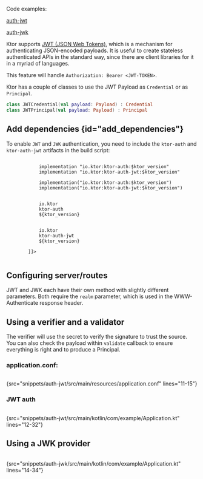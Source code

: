 [//]: # (title: JSON Web Tokens)

<include src="lib.md" include-id="outdated_warning"/>

<microformat>
<p>Code examples:</p>
<p><a href="https://github.com/ktorio/ktor-documentation/tree/main/codeSnippets/snippets/auth-jwt">auth-jwt</a></p>
<p><a href="https://github.com/ktorio/ktor-documentation/tree/main/codeSnippets/snippets/auth-jwk">auth-jwk</a></p>
</microformat>

Ktor supports [JWT (JSON Web Tokens)](https://jwt.io/), which is a mechanism for authenticating JSON-encoded payloads.
It is useful to create stateless authenticated APIs in the standard way, since there are client libraries for it
in a myriad of languages.

This feature will handle `Authorization: Bearer <JWT-TOKEN>`.



Ktor has a couple of classes to use the JWT Payload as `Credential` or as `Principal`.

```kotlin
class JWTCredential(val payload: Payload) : Credential
class JWTPrincipal(val payload: Payload) : Principal
```


## Add dependencies {id="add_dependencies"}
To enable `JWT` and `JWK` authentication, you need to include the `ktor-auth` and `ktor-auth-jwt` artifacts in the build script:

<tabs>
    <tab title="Gradle (Groovy)">
        <code style="block" lang="Groovy" title="Sample">
            implementation "io.ktor:ktor-auth:$ktor_version"
            implementation "io.ktor:ktor-auth-jwt:$ktor_version"
        </code>
    </tab>
    <tab title="Gradle (Kotlin)">
        <code style="block" lang="Kotlin" title="Sample">
            implementation("io.ktor:ktor-auth:$ktor_version")
            implementation("io.ktor:ktor-auth-jwt:$ktor_version")
        </code>
    </tab>
    <tab title="Maven">
        <code style="block" lang="XML" title="Sample">
        <![CDATA[
        <dependency>
            <groupId>io.ktor</groupId>
            <artifactId>ktor-auth</artifactId>
            <version>${ktor_version}</version>
        </dependency>
        <dependency>
            <groupId>io.ktor</groupId>
            <artifactId>ktor-auth-jwt</artifactId>
            <version>${ktor_version}</version>
        </dependency>
        ]]>
        </code>
   </tab>
</tabs>



## Configuring server/routes

JWT and JWK each have their own method with slightly different parameters. 
Both require the `realm` parameter, which is used in the WWW-Authenticate response header.

## Using a verifier and a validator

The verifier will use the secret to verify the signature to trust the source.
You can also check the payload within `validate` callback to ensure everything is right and to produce a Principal.

### application.conf:

```kotlin
```
{src="snippets/auth-jwt/src/main/resources/application.conf" lines="11-15"}

### JWT auth

```kotlin
```
{src="snippets/auth-jwt/src/main/kotlin/com/example/Application.kt" lines="12-32"}


## Using a JWK provider

```kotlin
```
{src="snippets/auth-jwk/src/main/kotlin/com/example/Application.kt" lines="14-34"}
